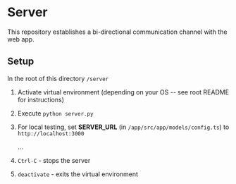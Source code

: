 # Server

This repository establishes a bi-directional communication channel with the web app.

## Setup

In the root of this directory `/server`

1. Activate virtual environment (depending on your OS -- see root README for instructions)
2. Execute `python server.py`
3. For local testing, set **SERVER_URL** (in `/app/src/app/models/config.ts`) to `http://localhost:3000`

   ...

4. `Ctrl-C` - stops the server
5. `deactivate` - exits the virtual environment
